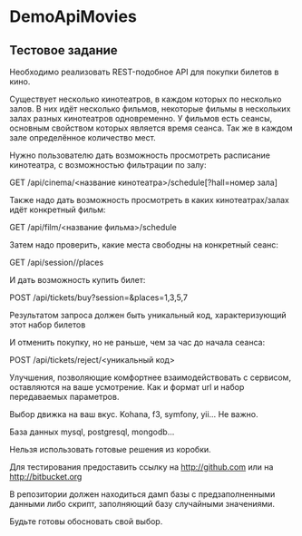 DemoApiMovies
=======================

Тестовое задание
------------

Необходимо реализовать REST-подобное API для покупки билетов в кино.

Существует несколько кинотеатров, в каждом которых по несколько залов. В них идёт несколько фильмов, некоторые фильмы в нескольких залах разных кинотеатров одновременно. У фильмов есть сеансы, основным свойством которых является время сеанса. Так же в каждом зале определённое количество мест.

Нужно пользователю дать возможность просмотреть расписание кинотеатра, с возможностью фильтрации по залу:

GET /api/cinema/<название кинотеатра>/schedule[?hall=номер зала]

Также надо дать возможность просмотреть в каких кинотеатрах/залах идёт конкретный фильм:

GET /api/film/<название фильма>/schedule

Затем надо проверить, какие места свободны на конкретный сеанс:

GET /api/session//places

И дать возможность купить билет:

POST /api/tickets/buy?session=&places=1,3,5,7

Результатом запроса должен быть уникальный код, характеризующий этот набор билетов

И отменить покупку, но не раньше, чем за час до начала сеанса:

POST /api/tickets/reject/<уникальный код>

Улучшения, позволяющие комфортнее взаимодействовать с сервисом, оставляются на ваше усмотрение. Как и формат url и набор передаваемых параметров.

Выбор движка на ваш вкус. Kohana, f3, symfony, yii… Не важно.

База данных mysql, postgresql, mongodb...

Нельзя использовать готовые решения из коробки.

Для тестирования предоставить ссылку на http://github.com или на http://bitbucket.org

В репозитории должен находиться дамп базы с предзаполненными данными либо скрипт, заполняющий базу случайными значениями.

Будьте готовы обосновать свой выбор.